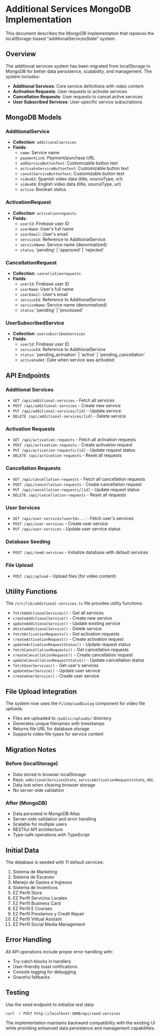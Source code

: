 # Additional Services MongoDB Implementation

This document describes the MongoDB implementation that replaces the localStorage-based "additionalServicesState" system.

## Overview

The additional services system has been migrated from localStorage to MongoDB for better data persistence, scalability, and management. The system includes:

- **Additional Services**: Core service definitions with video content
- **Activation Requests**: User requests to activate services
- **Cancellation Requests**: User requests to cancel active services  
- **User Subscribed Services**: User-specific service subscriptions

## MongoDB Models

### AdditionalService
- **Collection**: `additionalservices`
- **Fields**:
  - `name`: Service name
  - `paymentLink`: Payment/purchase URL
  - `addServiceButtonText`: Customizable button text
  - `activateServiceButtonText`: Customizable button text
  - `cancelServiceButtonText`: Customizable button text
  - `videoES`: Spanish video data (title, sourceType, url)
  - `videoEN`: English video data (title, sourceType, url)
  - `active`: Boolean status

### ActivationRequest
- **Collection**: `activationrequests`
- **Fields**:
  - `userId`: Firebase user ID
  - `userName`: User's full name
  - `userEmail`: User's email
  - `serviceId`: Reference to AdditionalService
  - `serviceName`: Service name (denormalized)
  - `status`: 'pending' | 'approved' | 'rejected'

### CancellationRequest
- **Collection**: `cancellationrequests`
- **Fields**:
  - `userId`: Firebase user ID
  - `userName`: User's full name
  - `userEmail`: User's email
  - `serviceId`: Reference to AdditionalService
  - `serviceName`: Service name (denormalized)
  - `status`: 'pending' | 'processed'

### UserSubscribedService
- **Collection**: `usersubscribedservices`
- **Fields**:
  - `userId`: Firebase user ID
  - `serviceId`: Reference to AdditionalService
  - `status`: 'pending_activation' | 'active' | 'pending_cancellation'
  - `activatedAt`: Date when service was activated

## API Endpoints

### Additional Services
- `GET /api/additional-services` - Fetch all services
- `POST /api/additional-services` - Create new service
- `PUT /api/additional-services/[id]` - Update service
- `DELETE /api/additional-services/[id]` - Delete service

### Activation Requests
- `GET /api/activation-requests` - Fetch all activation requests
- `POST /api/activation-requests` - Create activation request
- `PUT /api/activation-requests/[id]` - Update request status
- `DELETE /api/activation-requests` - Reset all requests

### Cancellation Requests
- `GET /api/cancellation-requests` - Fetch all cancellation requests
- `POST /api/cancellation-requests` - Create cancellation request
- `PUT /api/cancellation-requests/[id]` - Update request status
- `DELETE /api/cancellation-requests` - Reset all requests

### User Services
- `GET /api/user-services?userId=...` - Fetch user's services
- `POST /api/user-services` - Create user service
- `PUT /api/user-services` - Update user service status

### Database Seeding
- `POST /api/seed-services` - Initialize database with default services

### File Upload
- `POST /api/upload` - Upload files (for video content)

## Utility Functions

The `/src/lib/additional-services.ts` file provides utility functions:

- `fetchAdditionalServices()` - Get all services
- `createAdditionalService()` - Create new service
- `updateAdditionalService()` - Update existing service
- `deleteAdditionalService()` - Delete service
- `fetchActivationRequests()` - Get activation requests
- `createActivationRequest()` - Create activation request
- `updateActivationRequestStatus()` - Update request status
- `fetchCancellationRequests()` - Get cancellation requests
- `createCancellationRequest()` - Create cancellation request
- `updateCancellationRequestStatus()` - Update cancellation status
- `fetchUserServices()` - Get user's services
- `updateUserService()` - Update user service
- `createUserService()` - Create user service

## File Upload Integration

The system now uses the `FileUploadDialog` component for video file uploads:

- Files are uploaded to `/public/uploads/` directory
- Generates unique filenames with timestamps
- Returns file URL for database storage
- Supports video file types for service content

## Migration Notes

### Before (localStorage)
- Data stored in browser localStorage
- Keys: `additionalServicesState`, `serviceActivationRequestsState`, etc.
- Data lost when clearing browser storage
- No server-side validation

### After (MongoDB)
- Data persisted in MongoDB Atlas
- Server-side validation and error handling
- Scalable for multiple users
- RESTful API architecture
- Type-safe operations with TypeScript

## Initial Data

The database is seeded with 11 default services:
1. Sistema de Marketing
2. Sistema de Escaneo
3. Manejo de Gastos e Ingresos
4. Sistema de Incentivos
5. EZ Perfil Store
6. EZ Perfil Servicios Locales
7. EZ Perfil Business Card
8. EZ Perfil E Courses
9. EZ Perfil Prestamos y Credit Repair
10. EZ Perfil Vittual Asistant
11. EZ Perfil Social Media Management

## Error Handling

All API operations include proper error handling with:
- Try-catch blocks in handlers
- User-friendly toast notifications
- Console logging for debugging
- Graceful fallbacks

## Testing

Use the seed endpoint to initialize test data:
```bash
curl -X POST http://localhost:3000/api/seed-services
```

The implementation maintains backward compatibility with the existing UI while providing enhanced data persistence and management capabilities.
